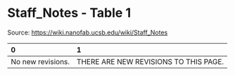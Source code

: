 # Staff_Notes - Table 1

Source: https://wiki.nanofab.ucsb.edu/wiki/Staff_Notes

| 0                 | 1                                     |
|:------------------|:--------------------------------------|
| No new revisions. | THERE ARE NEW REVISIONS TO THIS PAGE. |